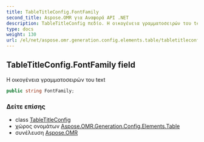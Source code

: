 ```yaml
---
title: TableTitleConfig.FontFamily
second_title: Aspose.OMR για Αναφορά API .NET
description: TableTitleConfig πεδίο. Η οικογένεια γραμματοσειρών του text
type: docs
weight: 130
url: /el/net/aspose.omr.generation.config.elements.table/tabletitleconfig/fontfamily/
---
```

## TableTitleConfig.FontFamily field

Η οικογένεια γραμματοσειρών του text

```csharp
public string FontFamily;
```

### Δείτε επίσης

* class [TableTitleConfig](../)
* χώρος ονομάτων [Aspose.OMR.Generation.Config.Elements.Table](../../tabletitleconfig/)
* συνέλευση [Aspose.OMR](../../../)


